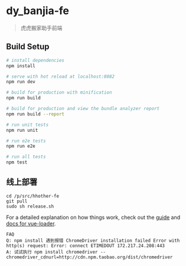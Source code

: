 # dy_banjia-fe

> 虎虎搬家助手前端

## Build Setup

``` bash
# install dependencies
npm install

# serve with hot reload at localhost:8082
npm run dev

# build for production with minification
npm run build

# build for production and view the bundle analyzer report
npm run build --report

# run unit tests
npm run unit

# run e2e tests
npm run e2e

# run all tests
npm test
```

## 线上部署
```
cd /p/src/hhother-fe
git pull
sudo sh release.sh
```

For a detailed explanation on how things work, check out the [guide](http://vuejs-templates.github.io/webpack/) and [docs for vue-loader](http://vuejs.github.io/vue-loader).

```
FAQ
Q: npm install 遇到报错 ChromeDriver installation failed Error with http(s) request: Error: connect ETIMEDOUT 172.217.24.208:443
A: 试试执行 npm install chromedriver --chromedriver_cdnurl=http://cdn.npm.taobao.org/dist/chromedriver
```


